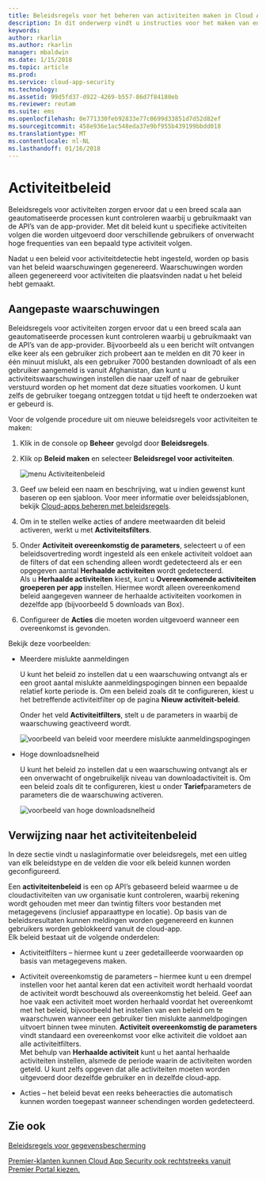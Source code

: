 ```yaml
---
title: Beleidsregels voor het beheren van activiteiten maken in Cloud App Security | Microsoft Docs
description: In dit onderwerp vindt u instructies voor het maken van en werken met beleidsregels voor activiteit.
keywords: 
author: rkarlin
ms.author: rkarlin
manager: mbaldwin
ms.date: 1/15/2018
ms.topic: article
ms.prod: 
ms.service: cloud-app-security
ms.technology: 
ms.assetid: 99d5fd37-d922-4269-b557-86d7f84180eb
ms.reviewer: reutam
ms.suite: ems
ms.openlocfilehash: 0e771330feb92833e77c0699d33851d7d52d82ef
ms.sourcegitcommit: 458e936e1ac548eda37e9bf955b439199bbdd018
ms.translationtype: MT
ms.contentlocale: nl-NL
ms.lasthandoff: 01/16/2018
---
```

# <a name="activity-policies"></a>Activiteitbeleid
Beleidsregels voor activiteiten zorgen ervoor dat u een breed scala aan geautomatiseerde processen kunt controleren waarbij u gebruikmaakt van de API’s van de app-provider. Met dit beleid kunt u specifieke activiteiten volgen die worden uitgevoerd door verschillende gebruikers of onverwacht hoge frequenties van een bepaald type activiteit volgen.  
  
Nadat u een beleid voor activiteitdetectie hebt ingesteld, worden op basis van het beleid waarschuwingen gegenereerd. Waarschuwingen worden alleen gegenereerd voor activiteiten die plaatsvinden nadat u het beleid hebt gemaakt.
  
  
## <a name="custom-alerts"></a>Aangepaste waarschuwingen  
Beleidsregels voor activiteiten zorgen ervoor dat u een breed scala aan geautomatiseerde processen kunt controleren waarbij u gebruikmaakt van de API’s van de app-provider. Bijvoorbeeld als u een bericht wilt ontvangen elke keer als een gebruiker zich probeert aan te melden en dit 70 keer in één minuut mislukt, als een gebruiker 7000 bestanden downloadt of als een gebruiker aangemeld is vanuit Afghanistan, dan kunt u activiteitswaarschuwingen instellen die naar uzelf of naar de gebruiker verstuurd worden op het moment dat deze situaties voorkomen. U kunt zelfs de gebruiker toegang ontzeggen totdat u tijd heeft te onderzoeken wat er gebeurd is.  
  
Voor de volgende procedure uit om nieuwe beleidsregels voor activiteiten te maken:  
  
1.  Klik in de console op **Beheer** gevolgd door **Beleidsregels**.  
  
2.  Klik op **Beleid maken** en selecteer **Beleidsregel voor activiteiten**.  
  
     ![menu Activiteitenbeleid](./media/activity-policy-menu.png "menu Activiteitenbeleid")  
  
3.  Geef uw beleid een naam en beschrijving, wat u indien gewenst kunt baseren op een sjabloon. Voor meer informatie over beleidssjablonen, bekijk [Cloud-apps beheren met beleidsregels](control-cloud-apps-with-policies.md).  
  
4.  Om in te stellen welke acties of andere meetwaarden dit beleid activeren, werkt u met **Activiteitsfilters**.  
  
5.  Onder **Activiteit overeenkomstig de parameters**, selecteert u of een beleidsovertreding wordt ingesteld als een enkele activiteit voldoet aan de filters of dat een schending alleen wordt gedetecteerd als er een opgegeven aantal **Herhaalde activiteiten** wordt gedetecteerd.  
    Als u **Herhaalde activiteiten** kiest, kunt u **Overeenkomende activiteiten groeperen per app** instellen. Hiermee wordt alleen overeenkomend beleid aangegeven wanneer de herhaalde activiteiten voorkomen in dezelfde app (bijvoorbeeld 5 downloads van Box).  
  
6.  Configureer de **Acties** die moeten worden uitgevoerd wanneer een overeenkomst is gevonden.  
  
Bekijk deze voorbeelden:  
  
-   Meerdere mislukte aanmeldingen  
  
     U kunt het beleid zo instellen dat u een waarschuwing ontvangt als er een groot aantal mislukte aanmeldingspogingen binnen een bepaalde relatief korte periode is. Om een beleid zoals dit te configureren, kiest u het betreffende activiteitfilter op de pagina **Nieuw activiteit-beleid**.  
  
     Onder het veld **Activiteitfilters**, stelt u de parameters in waarbij de waarschuwing geactiveerd wordt.  
  
     ![voorbeeld van beleid voor meerdere mislukte aanmeldingspogingen](./media/multiple-failed-log-on-attempts-policy-example.png "voorbeeld van beleid voor meerdere mislukte aanmeldingspogingen")  
  
-   Hoge downloadsnelheid  
  
     U kunt het beleid zo instellen dat u een waarschuwing ontvangt als er een onverwacht of ongebruikelijk niveau van downloadactiviteit is. Om een beleid zoals dit te configureren, kiest u onder **Tarief**parameters de parameters die de waarschuwing activeren.  
  
     ![voorbeeld van hoge downloadsnelheid](./media/high-download-rate-example.png "voorbeeld van hoge downloadsnelheid")  
  
  
## <a name="activity-policy-reference"></a>Verwijzing naar het activiteitenbeleid  
In deze sectie vindt u naslaginformatie over beleidsregels, met een uitleg van elk beleidstype en de velden die voor elk beleid kunnen worden geconfigureerd.  
  
Een **activiteitenbeleid** is een op API’s gebaseerd beleid waarmee u de cloudactiviteiten van uw organisatie kunt controleren, waarbij rekening wordt gehouden met meer dan twintig filters voor bestanden met metagegevens (inclusief apparaattype en locatie). Op basis van de beleidsresultaten kunnen meldingen worden gegenereerd en kunnen gebruikers worden geblokkeerd vanuit de cloud-app.   
Elk beleid bestaat uit de volgende onderdelen:  
  
-   Activiteitfilters – hiermee kunt u zeer gedetailleerde voorwaarden op basis van metagegevens maken.  
  
-   Activiteit overeenkomstig de parameters – hiermee kunt u een drempel instellen voor het aantal keren dat een activiteit wordt herhaald voordat de activiteit wordt beschouwd als overeenkomstig het beleid.  Geef aan hoe vaak een activiteit moet worden herhaald voordat het overeenkomt met het beleid, bijvoorbeeld het instellen van een beleid om te waarschuwen wanneer een gebruiker tien mislukte aanmeldpogingen uitvoert binnen twee minuten.  **Activiteit overeenkomstig de parameters** vindt standaard een overeenkomst voor elke activiteit die voldoet aan alle activiteitfilters.   
Met behulp van **Herhaalde activiteit** kunt u het aantal herhaalde activiteiten instellen, alsmede de periode waarin de activiteiten worden geteld. U kunt zelfs opgeven dat alle activiteiten moeten worden uitgevoerd door dezelfde gebruiker en in dezelfde cloud-app.  
  
  
-   Acties – het beleid bevat een reeks beheeracties die automatisch kunnen worden toegepast wanneer schendingen worden gedetecteerd.  
## <a name="see-also"></a>Zie ook  
[Beleidsregels voor gegevensbescherming](data-protection-policies.md)   

[Premier-klanten kunnen Cloud App Security ook rechtstreeks vanuit Premier Portal kiezen.](https://premier.microsoft.com/)  
  
  